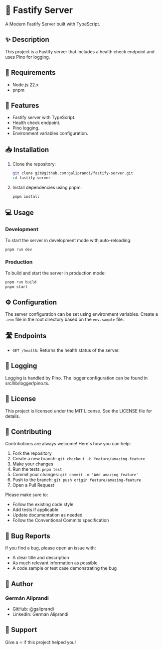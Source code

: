# 🚀 Fastify Server

A Modern Fastify Server built with TypeScript.

## ✨ Description

This project is a Fastify server that includes a health check endpoint and uses Pino for logging.

## 🔧 Requirements

- Node.js 22.x
- pnpm

## 🎯 Features

- Fastify server with TypeScript.
- Health check endpoint.
- Pino logging.
- Environment variables configuration.

## 📥 Installation

1. Clone the repository:

   ```sh
   git clone git@github.com:galiprandi/fastify-server.git
   cd fastify-server

   ```

2. Install dependencies using pnpm:

   ```sh
   pnpm install
   ```

## 💻 Usage

### Development

To start the server in development mode with auto-reloading:

```sh
pnpm run dev
```

### Production

To build and start the server in production mode:

```sh
pnpm run build
pnpm start
```

## ⚙️ Configuration

The server configuration can be set using environment variables. Create a `.env` file in the root directory based on the `env.sample` file.

## 🛣️ Endpoints

- `GET /health`: Returns the health status of the server.

## 📝 Logging

Logging is handled by Pino. The logger configuration can be found in src/lib/logger/pino.ts.

## 📄 License

This project is licensed under the MIT License. See the LICENSE file for details.

## 🤝 Contributing

Contributions are always welcome! Here's how you can help:

1. Fork the repository
2. Create a new branch: `git checkout -b feature/amazing-feature`
3. Make your changes
4. Run the tests: `pnpm test`
5. Commit your changes: `git commit -m 'Add amazing feature'`
6. Push to the branch: `git push origin feature/amazing-feature`
7. Open a Pull Request

Please make sure to:

- Follow the existing code style
- Add tests if applicable
- Update documentation as needed
- Follow the Conventional Commits specification

## 🐛 Bug Reports

If you find a bug, please open an issue with:

- A clear title and description
- As much relevant information as possible
- A code sample or test case demonstrating the bug

## 👤 Author

### Germán Aliprandi

- GitHub: @galiprandi
- LinkedIn: Germán Aliprandi

## 🌟 Support

Give a ⭐️ if this project helped you!
